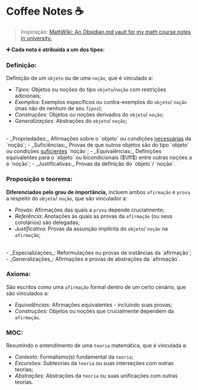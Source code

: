 # Coffee Notes ☕

> Inspiração: [MathWiki: An Obsidian.md vault for my math course notes in university.](https://github.com/zhaoshenzhai/MathWiki)

**➕ Cada nota é atribuída a um dos tipos:** 

### Definição: 
Definição de um `objeto` ou de uma `noção`, que é vinculado a:
-  _Tipos:_ Objetos ou noções do tipo `objeto`/`noção` com restrições adicionais;
- _Exemplos:_ Exemplos específicos ou contra-exemplos do `objeto`/ `noção` (mas não de nenhum de seu _`Tipos`_);
- _Construções:_ Objetos ou noções derivados do `objeto`/ `noção`;
- _Generalizações:_ Abstrações do `objeto`/ `noção`;
<br>
- _Propriedades:_ Afirmações sobre o `objeto` ou condições <u>necessárias</u> da `noção`;
- _Suficiências:_ Provas de que outros objetos são do tipo `objeto` ou condições <u>suficientes</u> `noção`;
- _Equivalências:_ Definições equivalentes para o `objeto` ou bicondicionais ($\iff$) entre outras noções a e `noção`;
- _Justificativas:_ Provas da definição  do `objeto`/ `noção`.

### Proposição e teorema:
**Diferenciados pelo grau de importância,** incluem ambos `afirmação` e `prova` a respeito do `objeto`/ `noção`, que são vinculador a:
- _Provas_: Afirmações das quais a `prova` depende crucialmente;
- _Referência_: Anotações às quais as provas da `afirmação` (ou seus corolários) são delegadas;
- _Justificativa_: Provas da assunção implícita do `objeto`/ `noção` na `afirmação`;
<br>
- _Especializações_: Reformulações ou provas de instâncias da `afirmação`;
- _Generalizações_: Afirmações e provas de abstrações da `afirmação`.


### Axioma: 
São escritos como uma `afirmação` formal dentro de um certo cenário, que são vinculados a:
- _Equivalências:_ Afirmações equivalentes - incluindo suas provas;
- _Construções:_ Objetos ou noções que crucialmente dependem da `afirmação`.


### MOC: 
Resumindo o entendimento de uma `teoria` matemática, que é vinculada a:
- _Contexto:_ Formalismo(s) fundamental da `teoria`;
- _Excursões:_ Subteorias da `teoria` ou suas interseções com outras teorias;
- _Abstrações:_ Abstrações da `teoria` ou suas unificações com outras teorias.